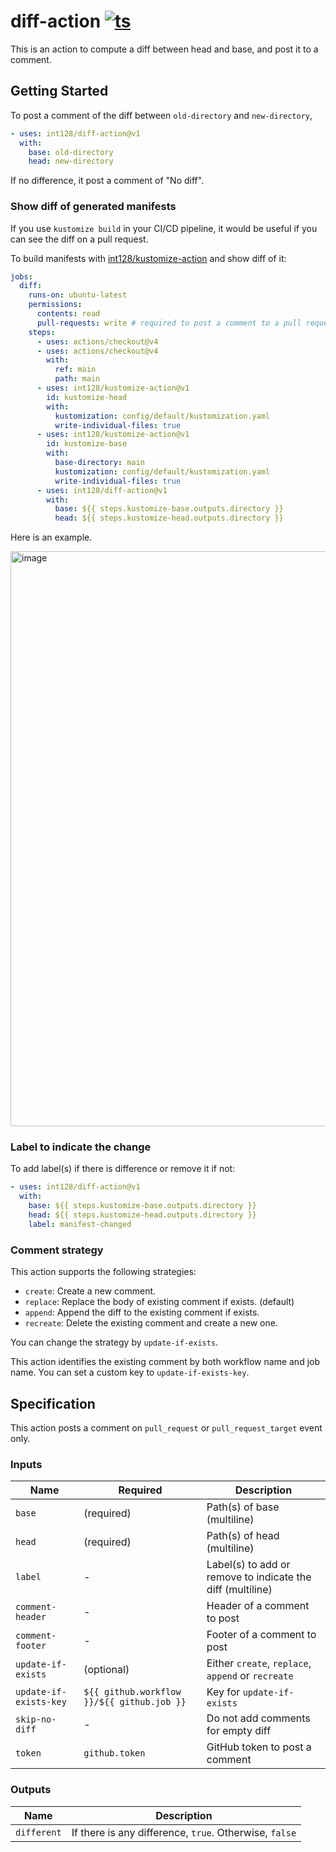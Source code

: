 # diff-action [![ts](https://github.com/int128/diff-action/actions/workflows/ts.yaml/badge.svg)](https://github.com/int128/diff-action/actions/workflows/ts.yaml)

This is an action to compute a diff between head and base, and post it to a comment.

## Getting Started

To post a comment of the diff between `old-directory` and `new-directory`,

```yaml
- uses: int128/diff-action@v1
  with:
    base: old-directory
    head: new-directory
```

If no difference, it post a comment of "No diff".

### Show diff of generated manifests

If you use `kustomize build` in your CI/CD pipeline, it would be useful if you can see the diff on a pull request.

To build manifests with [int128/kustomize-action](https://github.com/int128/kustomize-action) and show diff of it:

```yaml
jobs:
  diff:
    runs-on: ubuntu-latest
    permissions:
      contents: read
      pull-requests: write # required to post a comment to a pull request
    steps:
      - uses: actions/checkout@v4
      - uses: actions/checkout@v4
        with:
          ref: main
          path: main
      - uses: int128/kustomize-action@v1
        id: kustomize-head
        with:
          kustomization: config/default/kustomization.yaml
          write-individual-files: true
      - uses: int128/kustomize-action@v1
        id: kustomize-base
        with:
          base-directory: main
          kustomization: config/default/kustomization.yaml
          write-individual-files: true
      - uses: int128/diff-action@v1
        with:
          base: ${{ steps.kustomize-base.outputs.directory }}
          head: ${{ steps.kustomize-head.outputs.directory }}
```

Here is an example.

<img width="920" alt="image" src="https://user-images.githubusercontent.com/321266/169690472-a74d764d-3567-4d5b-adc4-e8efc9dd4d6c.png">

### Label to indicate the change

To add label(s) if there is difference or remove it if not:

```yaml
- uses: int128/diff-action@v1
  with:
    base: ${{ steps.kustomize-base.outputs.directory }}
    head: ${{ steps.kustomize-head.outputs.directory }}
    label: manifest-changed
```

### Comment strategy

This action supports the following strategies:

- `create`: Create a new comment.
- `replace`: Replace the body of existing comment if exists. (default)
- `append`: Append the diff to the existing comment if exists.
- `recreate`: Delete the existing comment and create a new one.

You can change the strategy by `update-if-exists`.

This action identifies the existing comment by both workflow name and job name.
You can set a custom key to `update-if-exists-key`.

## Specification

This action posts a comment on `pull_request` or `pull_request_target` event only.

### Inputs

| Name                   | Required                                   | Description                                                |
| ---------------------- | ------------------------------------------ | ---------------------------------------------------------- |
| `base`                 | (required)                                 | Path(s) of base (multiline)                                |
| `head`                 | (required)                                 | Path(s) of head (multiline)                                |
| `label`                | -                                          | Label(s) to add or remove to indicate the diff (multiline) |
| `comment-header`       | -                                          | Header of a comment to post                                |
| `comment-footer`       | -                                          | Footer of a comment to post                                |
| `update-if-exists`     | (optional)                                 | Either `create`, `replace`, `append` or `recreate`         |
| `update-if-exists-key` | `${{ github.workflow }}/${{ github.job }}` | Key for `update-if-exists`                                 |
| `skip-no-diff`         | -                                          | Do not add comments for empty diff                         |
| `token`                | `github.token`                             | GitHub token to post a comment                             |

### Outputs

| Name        | Description                                            |
| ----------- | ------------------------------------------------------ |
| `different` | If there is any difference, `true`. Otherwise, `false` |
